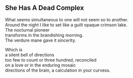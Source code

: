 She Has A Dead Complex
----------------------
What seems simultaneous to one will not seem so to another.  
Around the night I like to set like a guilt opaque crimson lake.  
The nocturnal pioneer  
transforms in the brandishing morning.  
The verdure mane gave it sincerity.  
  
Which is  
a silent bell of directions  
too few to count or three hundred, reconciled  
on a love or in the enduring mosaic  
directions of the brain, a calculation in your curvess.  
